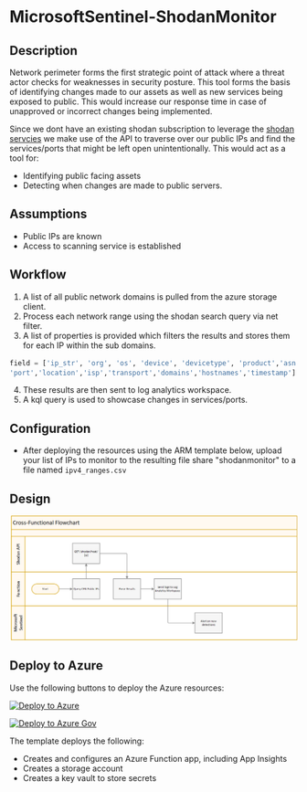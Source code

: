 # MicrosoftSentinel-ShodanMonitor

## Description
Network perimeter forms the first strategic point of attack where a threat actor checks for weaknesses in security posture. 
This tool forms the basis of identifying changes made to our assets as well as new services being exposed to public. This would increase our response time in case of unapproved or incorrect changes being implemented.

Since we dont have an existing shodan subscription to leverage the [shodan servcies](https://www.shodan.io/) we make use of the API to traverse over our public IPs and find the services/ports that might be left open unintentionally. This would act as a tool for:
* Identifying public facing assets
* Detecting when changes are made to public servers.

## Assumptions
* Public IPs are known
* Access to scanning service is established

## Workflow
1. A list of all public network domains is pulled from the azure storage client.
2. Process each network range using the shodan search query via net filter.
3. A list of properties is provided which filters the results and stores them for each IP within the sub domains.
```python
field = ['ip_str', 'org', 'os', 'device', 'devicetype', 'product','asn',
'port','location','isp','transport','domains','hostnames','timestamp']
```
4. These results are then sent to log analytics workspace.
5. A kql query is used to showcase changes in services/ports.

## Configuration

* After deploying the resources using the ARM template below, upload your list of IPs to monitor to the resulting file share "shodanmonitor" to a file named `ipv4_ranges.csv`

## Design
![picture alt](./design.png "workflow")

## Deploy to Azure
Use the following buttons to deploy the Azure resources:

[![Deploy to Azure](https://aka.ms/deploytoazurebutton)](https://portal.azure.com/#create/Microsoft.Template/uri/https%3A%2F%2Fraw%2Egithubusercontent%2Ecom%2Faishakothare31%2FMicrosoftSentinel%2DShodanMonitor%2Fmaster%2Fazure%2Ddeploy%2Ejson)

[![Deploy to Azure Gov](https://aka.ms/deploytoazuregovbutton)](https://portal.azure.com/#create/Microsoft.Template/uri/https%3A%2F%2Fraw%2Egithubusercontent%2Ecom%2Faishakothare31%2FMicrosoftSentinel%2DShodanMonitor%2Fmaster%2Fazure%2Ddeploy%2Ejson)

The template deploys the following:

* Creates and configures an Azure Function app, including App Insights
* Creates a storage account
* Creates a key vault to store secrets